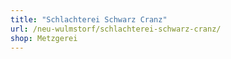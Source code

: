```yaml
---
title: "Schlachterei Schwarz Cranz"
url: /neu-wulmstorf/schlachterei-schwarz-cranz/
shop: Metzgerei
---
```

